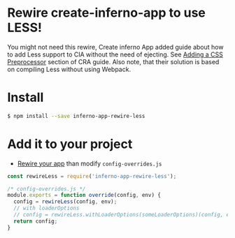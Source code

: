 # Rewire create-inferno-app to use LESS!

You might not need this rewire, Create inferno App added guide about how to add Less support to CIA without the need of ejecting. See [Adding a CSS Preprocessor](https://github.com/facebookincubator/create-react-app/blob/master/packages/react-scripts/template/README.md#adding-a-css-preprocessor-sass-less-etc) section of CRA guide. Also note, that their solution is based on compiling Less without using Webpack.

# Install

```bash
$ npm install --save inferno-app-rewire-less
```

# Add it to your project

* [Rewire your app](https://github.com/steveesamson/inferno-app-rewired#how-to-rewire-your-create-inferno-app-project) than modify `config-overrides.js`

```javascript
const rewireLess = require('inferno-app-rewire-less');

/* config-overrides.js */
module.exports = function override(config, env) {
  config = rewireLess(config, env);
  // with loaderOptions
  // config = rewireLess.withLoaderOptions(someLoaderOptions)(config, env);
  return config;
}
```
